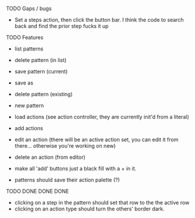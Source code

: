
TODO Gaps / bugs
- Set a steps action, then click the button bar. I think the code to search back and find the prior step fucks it up

TODO Features
- list patterns
- delete pattern (in list)
- save pattern (current)
- save as
- delete pattern (existing)
- new pattern
- load actions (see action controller, they are currently init'd from a literal)
- add actions
- edit an action (there will be an active action set, you can edit it from there... otherwise you're working on new)
- delete an action (from editor)
- make all 'add' buttons just a black fill with a + in it.

- patterns should save their action palette (?)






TODO DONE DONE DONE
- clicking on a step in the pattern should set that row to the the active row
- clicking on an action type should turn the others' border dark.
